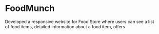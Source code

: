 # FoodMunch
Developed a responsive website for Food Store where users can see a list of food items, detailed information about a food item, offers
